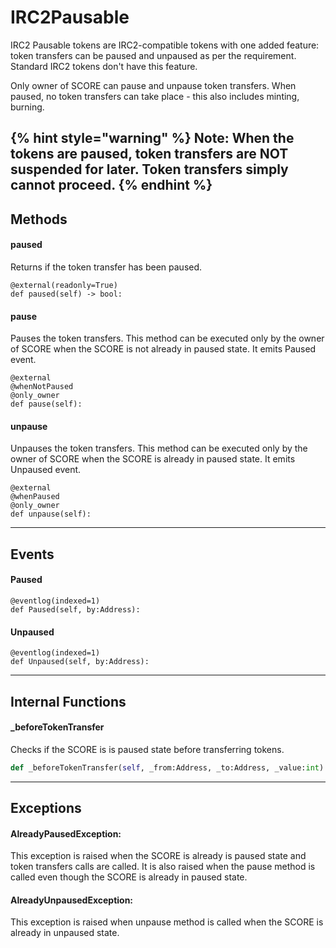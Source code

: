 # IRC2Pausable
IRC2 Pausable tokens are IRC2-compatible tokens with one added feature: token transfers can be paused and unpaused as per the requirement. Standard IRC2 tokens don't have this feature.

Only owner of SCORE can pause and unpause token transfers. When paused, no token transfers can take place - this also includes minting, burning. 

<!-- > Note: When the tokens are paused, token transfers are NOT suspended for later. Token transfers simply cannot proceed. -->

{% hint style="warning" %}
Note: When the tokens are paused, token transfers are NOT suspended for later. Token transfers simply cannot proceed. 
{% endhint %}
---

## Methods

#### paused
Returns if the token transfer has been paused.
```
@external(readonly=True)
def paused(self) -> bool:
```

#### pause
Pauses the token transfers. This method can be executed only by the owner of SCORE when the SCORE is not already in paused state. It emits Paused event.
```
@external
@whenNotPaused
@only_owner
def pause(self):
```

#### unpause
Unpauses the token transfers. This method can be executed only by the owner of SCORE when the SCORE is already in paused state. It emits Unpaused event.
```
@external
@whenPaused
@only_owner
def unpause(self):
```
---

## Events

#### Paused
```
@eventlog(indexed=1)
def Paused(self, by:Address):
```

#### Unpaused
```
@eventlog(indexed=1)
def Unpaused(self, by:Address):

```
---

## Internal Functions
#### _beforeTokenTransfer
Checks if the SCORE is is paused state before transferring tokens.
```Python
def _beforeTokenTransfer(self, _from:Address, _to:Address, _value:int) -> None:
```

---



## Exceptions

#### AlreadyPausedException:
This exception is raised when the SCORE is already is paused state and token transfers calls are called. It is also raised when the pause method is called even though the SCORE is already in paused state. 

#### AlreadyUnpausedException:
This exception is raised when unpause method is called when the SCORE is already in unpaused state.